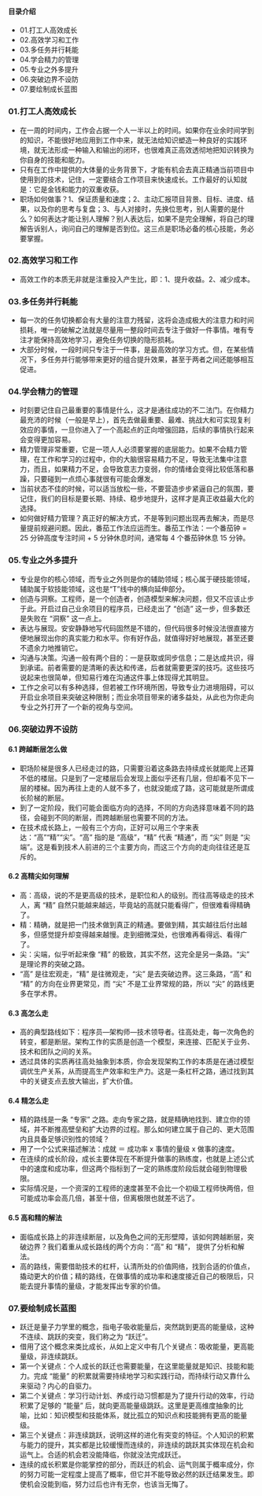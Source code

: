 #### 目录介绍
- 01.打工人高效成长
- 02.高效学习和工作
- 03.多任务并行耗能
- 04.学会精力的管理
- 05.专业之外多提升
- 06.突破边界不设防
- 07.要绘制成长蓝图



### 01.打工人高效成长
- 在一周的时间内，工作会占据一个人一半以上的时间。如果你在业余时间学到的知识，不能很好地应用到工作中来，就无法给知识塑造一种良好的实践环境，就无法形成一种输入和输出的闭环，也很难真正高效透彻地把知识转换为你自身的技能和能力。
- 只有在工作中提供的大体量的业务背景下，才能有机会去真正精通当前项目中使用到的技术，记住，一定要结合工作项目来快速成长。工作最好的认知就是：它是金钱和能力的双重收获。
- 职场如何做事？1、保证质量和速度；2、主动汇报项目背景、目标、进度、结果，以及你的思考与复盘；3、与人对接时，先换位思考，别人需要的是什么？如何表达才能让别人理解？别人表达后，如果不是完全理解，将自己的理解告诉别人，询问自己的理解是否到位。这三点是职场必备的核心技能，务必要掌握。



### 02.高效学习和工作
- 高效工作的本质无非就是注重投入产生比，即：1、提升收益。2、减少成本。



### 03.多任务并行耗能
- 每一次的任务切换都会有大量的注意力残留，这将会造成极大的注意力和时间损耗，唯一的破解之法就是尽量用一整段时间去专注于做好一件事情。唯有专注才能保持高效地学习，避免任务切换的隐形损耗。
- 大部分时候，一段时间只专注于一件事，是最高效的学习方式。但，在某些情况下，多任务并行能够带来更好的组合提升效果，甚至于两者之间还能够相互促进。



### 04.学会精力的管理
- 时刻要记住自己最重要的事情是什么，这才是通往成功的不二法门。在你精力最充沛的时候（一般是早上），首先去做最重要、最难、挑战大和可实现复利效应的事情，一旦你进入了一个高起点的正向增强回路，后续的事情执行起来会变得更加容易。
- 精力管理非常重要，它是一项人人必须要掌握的底层能力。如果不会精力管理，在工作和学习的过程中，你的大脑很容易精力不足，导致无法集中注意力，而且，如果精力不足，会导致意志力变弱，你的情绪会变得比较低落和暴躁，只要碰到一点烦心事就很有可能会爆发。
- 当前状态不佳的时候，可以适当放松一些，不要营造步步紧逼自己的氛围，要记住，我们的目标是要长期、持续、稳步地提升，这样才是真正收益最大化的选择。
- 如何做好精力管理？真正好的解决方式，不是等到问题出现再去解决，而是尽量提前规避问题。因此，番茄工作法应运而生。番茄工作法：一个番茄钟 = 25 分钟高度专注时间 + 5 分钟休息时间，通常每 4 个番茄钟休息 15 分钟。



### 05.专业之外多提升
- 专业是你的核心领域，而专业之外则是你的辅助领域；核心属于硬技能领域，辅助属于软技能领域，这也是“T”线中的横向延伸部分。
- 创造与洞察。工程师，是一个创造者，创造模型来解决问题，但又不应该止步于此。开启过自己业余项目的程序员，已经走出了 “创造” 这一步，但多数还是失败在 “洞察” 这一点上。
- 表达与展现。安安静静地写代码固然是不错的，但代码很多时候没法很直接方便地展现出你的真实能力和水平。你有好作品，就值得好好地展现，甚至还要不遗余力地推销它。
- 沟通与决策。沟通一般有两个目的：一是获取或同步信息；二是达成共识，得到承诺。前者需要的是清晰的表达和传递，后者就需要更深的技巧。这些技巧说起来也很简单，但知易行难在沟通这件事上体现得尤其明显。
- 工作之余可以有多种选择，但若被工作环境所困，导致专业力进境阻碍，可以开启业余项目来突破这种限制；而业余项目带来的诸多益处，从此也为你走向专业之外打开了一个新的视角与空间。



### 06.突破边界不设防
#### 6.1 跨越断层怎么做
- 职场阶梯是很多人已经走过的路，只需要沿着这条路去持续成长就能爬上还算不低的楼层。只是到了一定楼层后会发现上面似乎还有几层，但却看不见下一层的楼梯。因为再往上走的人就不多了，也就没能成了路，这可能就是所谓成长阶梯的断层。
- 到了一定阶段，我们可能会面临方向的选择，不同的方向选择意味着不同的路径，会碰到不同的断层，而跨越断层也需要不同的方法。
- 在技术成长路上，一般有三个方向，正好可以用三个字来表达：“高”“精”“尖”。“高” 指的是 “高级”，“精” 代表 “精通”，而 “尖” 则是 “尖端”。这是看到技术人前进的三个主要方向，而这三个方向的走向往往还是互斥的。


#### 6.2 高精尖如何理解
- 高：高级，说的不是更高级的技术，是职位和人的级别。而往高等级走的技术人，离 “精” 自然只能越来越远，毕竟站的高就只能看得广，但很难看得精确了。
- 精：精确，就是把一门技术做到真正的精通。要做到精，其实越往后付出越多，但感觉提升却变得越来越慢。走到细微深处，也很难再看得远、看得广了。
- 尖：尖端，似乎听起来像 “精” 的极致，其实不然，这完全是另一条路。“尖” 是理论界的突破之路。
- “高” 是往宏观走，“精” 是往微观走，“尖” 是去突破边界。这三条路，“高” 和 “精” 的方向在业界更常见，而 “尖” 不是工业界常规的路，所以 “尖” 的路线更多在学术界。



#### 6.3 高怎么走
- 高的典型路线如下：程序员—架构师—技术领导者。往高处走，每一次角色的转变，都是断层。架构工作的实质是创造一个模型，来连接、匹配关于业务、技术和团队之间的关系。
- 透过具体的实质再往高处抽象到本质，你会发现架构工作的本质是在通过模型调优生产关系，从而提高生产效率和生产力。这是一条杠杆之路，通过找到其中的关键支点去放大输出，扩大价值。


#### 6.4 精怎么走
- 精的路线是一条 “专家” 之路。走向专家之路，就是精确地找到、建立你的领域，并不断推高壁垒和扩大边界的过程。那么如何建立属于自己的、更大范围内且具备足够识别性的领域？
- 用了一个公式来描述解法：成就 ＝ 成功率 x 事情的量级 x 做事的速度。
- 在连续的成长阶段，成长主要体现在不断提升做事的熟练度，也就是上述公式中的速度和成功率，但这两个指标到了一定的熟练度阶段后就会碰到物理极限。
- 实际情况是，一个资深的工程师的速度甚至不会比一个初级工程师快两倍，但可能成功率会高几倍，甚至十倍，但离极限也就差不远了。



#### 6.5 高和精的解法
- 面临成长路上的非连续断层，以及角色之间的无形壁障，该如何跨越断层，突破边界？我们着重从成长路线的两个方向：“高” 和 “精”， 提供了分析和解法。
- 高的路线，需要借助技术的杠杆，认清所处的价值网络，找到合适的价值点，撬动更大的价值；精的路线，在做事情的成功率和速度接近自己的极限后，只能去提升事情的量级，才能发挥出专家的价值。



### 07.要绘制成长蓝图
- 跃迁是量子力学里的概念，指电子吸收能量后，突然跳到更高的能量级，这种不连续、跳跃的突变，我们称之为 “跃迁”。
- 借用了这个概念来类比成长，从如上定义中有几个关键点：吸收能量，更高能量级，非连续跳跃。
- 第一个关键点：个人成长的跃迁也需要能量，在这里能量就是知识、技能和能力。完成 “能量” 的积累就需要持续地学习和实践行动，而持续行动又靠什么来驱动？内心的自驱力。
- 第二个关键点：学习行动计划、养成行动习惯都是为了提升行动的效率，行动积累了足够的 “能量” 后，就向更高能量级跳跃。这里是更高维度抽象的比喻，比如：知识模型和技能体系，就比孤立的知识点和技能拥有更高的能量级。
- 第三个关键点：非连续跳跃，说明这样的进化有突变的特征。个人知识的积累与能力的提升，其实都是比较缓慢而连续的，非连续的跳跃其实体现在机会和运气上。合适的机会若没能降临，你就没法完成跃迁。
- 连续的成长积累是你能掌控的部分，而跃迁的机会、运气则属于概率成分，你的努力可能一定程度上提高了概率，但它并不能导致必然的跃迁结果发生。即使机会没能到临，努力过后也许有无奈，也该当无悔了。




